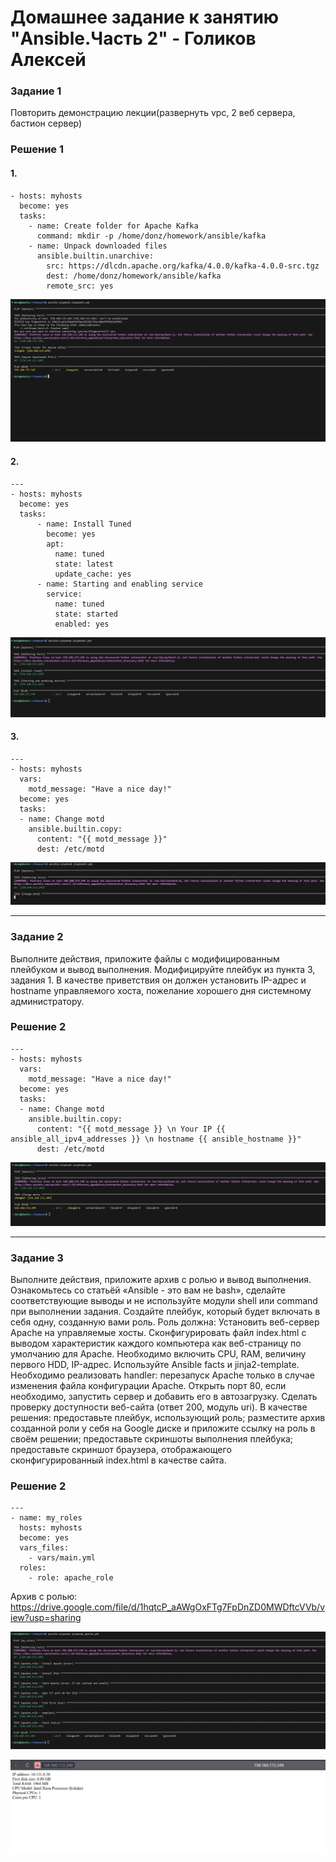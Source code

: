 # Домашнее задание к занятию "Ansible.Часть 2" - Голиков Алексей

### Задание 1

Повторить демонстрацию лекции(развернуть vpc, 2 веб сервера, бастион сервер)

### Решение 1
#### 1. 
```
- hosts: myhosts
  become: yes
  tasks:
    - name: Create folder for Apache Kafka
      command: mkdir -p /home/donz/homework/ansible/kafka
    - name: Unpack downloaded files
      ansible.builtin.unarchive:
        src: https://dlcdn.apache.org/kafka/4.0.0/kafka-4.0.0-src.tgz
        dest: /home/donz/homework/ansible/kafka
        remote_src: yes
```
![Задание 1.1](https://github.com/donz-tt/donz-netology-homework/blob/homework_7_2/img/ДЗ-7.2-1.1.jpg)

#### 2.
```
---
- hosts: myhosts
  become: yes
  tasks:
      - name: Install Tuned
        become: yes
        apt:
          name: tuned
          state: latest
          update_cache: yes
      - name: Starting and enabling service
        service:
          name: tuned
          state: started
          enabled: yes
```
![Задание 1.2](https://github.com/donz-tt/donz-netology-homework/blob/homework_7_2/img/ДЗ-7.2-1.2.jpg)

#### 3.
```
---
- hosts: myhosts
  vars:
    motd_message: "Have a nice day!"
  become: yes
  tasks:
  - name: Change motd
    ansible.builtin.copy:
      content: "{{ motd_message }}"
      dest: /etc/motd
```
![Задание 1.3](https://github.com/donz-tt/donz-netology-homework/blob/homework_7_2/img/ДЗ-7.2-1.3.jpg)

---

### Задание 2
Выполните действия, приложите файлы с модифицированным плейбуком и вывод выполнения.
Модифицируйте плейбук из пункта 3, задания 1. В качестве приветствия он должен установить IP-адрес и hostname управляемого хоста, пожелание хорошего дня системному администратору.

### Решение 2
```
---
- hosts: myhosts
  vars:
    motd_message: "Have a nice day!"
  become: yes
  tasks:
  - name: Change motd
    ansible.builtin.copy:
      content: "{{ motd_message }} \n Your IP {{ ansible_all_ipv4_addresses }} \n hostname {{ ansible_hostname }}"
      dest: /etc/motd
```
![Задание 2](https://github.com/donz-tt/donz-netology-homework/blob/homework_7_2/img/ДЗ-7.2-2.jpg)

---

### Задание 3
Выполните действия, приложите архив с ролью и вывод выполнения.
Ознакомьтесь со статьёй «Ansible - это вам не bash», сделайте соответствующие выводы и не используйте модули shell или command при выполнении задания.
Создайте плейбук, который будет включать в себя одну, созданную вами роль. Роль должна:
Установить веб-сервер Apache на управляемые хосты.
Сконфигурировать файл index.html c выводом характеристик каждого компьютера как веб-страницу по умолчанию для Apache. Необходимо включить CPU, RAM, величину первого HDD, IP-адрес. Используйте Ansible facts и jinja2-template. Необходимо реализовать handler: перезапуск Apache только в случае изменения файла конфигурации Apache.
Открыть порт 80, если необходимо, запустить сервер и добавить его в автозагрузку.
Сделать проверку доступности веб-сайта (ответ 200, модуль uri).
В качестве решения:
предоставьте плейбук, использующий роль;
разместите архив созданной роли у себя на Google диске и приложите ссылку на роль в своём решении;
предоставьте скриншоты выполнения плейбука;
предоставьте скриншот браузера, отображающего сконфигурированный index.html в качестве сайта.

### Решение 2
```
---
- name: my_roles
  hosts: myhosts
  become: yes
  vars_files:
    - vars/main.yml
  roles:
    - role: apache_role
```
Архив с ролью:
https://drive.google.com/file/d/1hqtcP_aAWgOxFTg7FpDnZD0MWDftcVVb/view?usp=sharing

![Задание 3](https://github.com/donz-tt/donz-netology-homework/blob/homework_7_2/img/ДЗ-7.2-3.1.jpg)

![Задание 3](https://github.com/donz-tt/donz-netology-homework/blob/homework_7_2/img/ДЗ-7.2-3.2.jpg)


